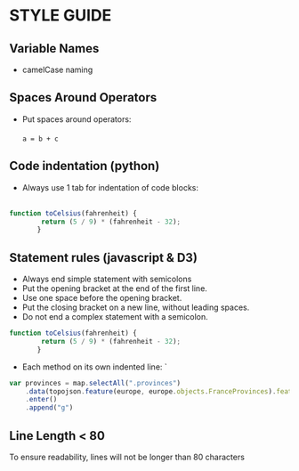 # STYLE GUIDE

## Variable Names
* camelCase naming


## Spaces Around Operators
* Put spaces around operators: <br></br>
``` a = b + c ```

## Code indentation (python)
* Always use 1 tab for indentation of code blocks: <br></br>
```javascript
function toCelsius(fahrenheit) {
        return (5 / 9) * (fahrenheit - 32);
       } 
 ```
 
## Statement rules (javascript & D3)
* Always end simple statement with semicolons
* Put the opening bracket at the end of the first line.
* Use one space before the opening bracket.
* Put the closing bracket on a new line, without leading spaces. 
* Do not end a complex statement with a semicolon. 
```javascript
function toCelsius(fahrenheit) {
        return (5 / 9) * (fahrenheit - 32);
       } 
 ```
 
* Each method on its own indented line:
`
```javascript
var provinces = map.selectAll(".provinces")
    .data(topojson.feature(europe, europe.objects.FranceProvinces).features)
    .enter()
    .append("g")
 ```
 
 ## Line Length < 80
 To ensure readability, lines will not be longer than 80 characters
 

